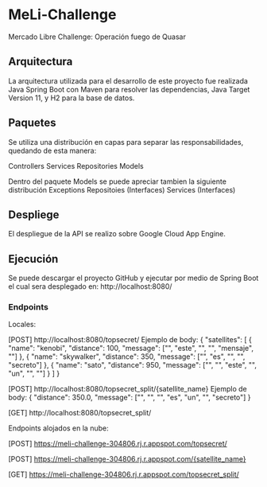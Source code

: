 # MeLi-Challenge
Mercado Libre Challenge: Operación fuego de Quasar

## Arquitectura
La arquitectura utilizada para el desarrollo de este proyecto fue realizada Java Spring Boot con Maven para resolver las dependencias, Java Target Version 11, y H2 para la base de datos.

## Paquetes

Se utiliza una distribución en capas para separar las responsabilidades, quedando de esta manera:

Controllers
Services
Repositories
Models

Dentro del paquete Models se puede apreciar tambien la siguiente distribución
Exceptions
Repositoies (Interfaces)
Services (Interfaces)

## Despliege

El despliegue de la API se realizo sobre Google Cloud App Engine.

## Ejecución

Se puede descargar el proyecto GitHub y ejecutar por medio de Spring Boot el cual sera desplegado en: http://localhost:8080/

### Endpoints
Locales:

[POST] http://localhost:8080/topsecret/
Ejemplo de body:
{
    "satellites": [
        {
            "name": "kenobi",
            "distance": 100,
            "message": ["", "este", "", "", "mensaje", ""]
        },
        {
            "name": "skywalker",
            "distance": 350,
            "message": ["", "es", "", "", "secreto"]
        },
        {
            "name": "sato",
            "distance": 950,
            "message": ["", "", "este", "", "un", "", ""]
        }
    ]
}

[POST] http://localhost:8080/topsecret_split/{satellite_name}
Ejemplo de body:
{
    "distance": 350.0,
    "message": ["", "", "", "es", "un", "", "secreto"]
}

[GET] http://localhost:8080/topsecret_split/


Endpoints alojados en la nube:

[POST] https://meli-challenge-304806.rj.r.appspot.com/topsecret/

[POST] https://meli-challenge-304806.rj.r.appspot.com/{satellite_name}

[GET] https://meli-challenge-304806.rj.r.appspot.com/topsecret_split/

